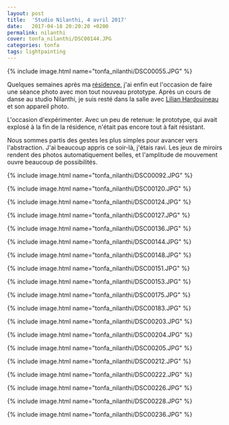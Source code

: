 ```yaml
---
layout: post
title:  'Studio Nilanthi, 4 avril 2017'
date:   2017-04-18 20:20:20 +0200
permalink: nilanthi
cover: tonfa_nilanthi/DSC00144.JPG
categories: tonfa
tags: lightpainting
---
```


{% include image.html name="tonfa_nilanthi/DSC00055.JPG" %}

Quelques semaines après ma <a href="http://www.inventif.fr/posts/en-rsidence" target="_blank">résidence</a>, j'ai enfin eut l'occasion de faire une séance photo avec mon tout nouveau prototype. Après un cours de danse au studio Nilanthi, je suis resté dans la salle avec <a href="https://vimeo.com/lilianhardouineau" target="_blank">Lilian Hardouineau</a> et son appareil photo.

L'occasion d'expérimenter. Avec un peu de retenue: le prototype, qui avait explosé à la fin de la résidence, n'était pas encore tout à fait résistant.
<!--more-->

Nous sommes partis des gestes les plus simples pour avancer vers l'abstraction. J'ai beaucoup appris ce soir-là, j'étais ravi. Les jeux de miroirs rendent des photos automatiquement belles, et l'amplitude de mouvement ouvre beaucoup de possibilités.

{% include image.html name="tonfa_nilanthi/DSC00092.JPG" %}

{% include image.html name="tonfa_nilanthi/DSC00120.JPG" %}

{% include image.html name="tonfa_nilanthi/DSC00124.JPG" %}

{% include image.html name="tonfa_nilanthi/DSC00127.JPG" %}

{% include image.html name="tonfa_nilanthi/DSC00136.JPG" %}

{% include image.html name="tonfa_nilanthi/DSC00144.JPG" %}

{% include image.html name="tonfa_nilanthi/DSC00148.JPG" %}

{% include image.html name="tonfa_nilanthi/DSC00151.JPG" %}

{% include image.html name="tonfa_nilanthi/DSC00153.JPG" %}

{% include image.html name="tonfa_nilanthi/DSC00175.JPG" %}

{% include image.html name="tonfa_nilanthi/DSC00183.JPG" %}

{% include image.html name="tonfa_nilanthi/DSC00203.JPG" %}

{% include image.html name="tonfa_nilanthi/DSC00204.JPG" %}

{% include image.html name="tonfa_nilanthi/DSC00205.JPG" %}

{% include image.html name="tonfa_nilanthi/DSC00212.JPG" %}

{% include image.html name="tonfa_nilanthi/DSC00222.JPG" %}

{% include image.html name="tonfa_nilanthi/DSC00226.JPG" %}

{% include image.html name="tonfa_nilanthi/DSC00228.JPG" %}

{% include image.html name="tonfa_nilanthi/DSC00236.JPG" %}
